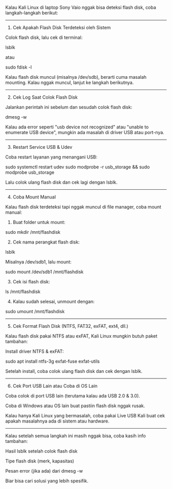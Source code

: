 Kalau Kali Linux di laptop Sony Vaio nggak bisa deteksi flash disk, coba langkah-langkah berikut:


---

1. Cek Apakah Flash Disk Terdeteksi oleh Sistem

Colok flash disk, lalu cek di terminal:

lsblk

atau

sudo fdisk -l

Kalau flash disk muncul (misalnya /dev/sdb), berarti cuma masalah mounting. Kalau nggak muncul, lanjut ke langkah berikutnya.


---

2. Cek Log Saat Colok Flash Disk

Jalankan perintah ini sebelum dan sesudah colok flash disk:

dmesg -w

Kalau ada error seperti "usb device not recognized" atau "unable to enumerate USB device", mungkin ada masalah di driver USB atau port-nya.


---

3. Restart Service USB & Udev

Coba restart layanan yang menangani USB:

sudo systemctl restart udev
sudo modprobe -r usb_storage && sudo modprobe usb_storage

Lalu colok ulang flash disk dan cek lagi dengan lsblk.


---

4. Coba Mount Manual

Kalau flash disk terdeteksi tapi nggak muncul di file manager, coba mount manual:

1. Buat folder untuk mount:

sudo mkdir /mnt/flashdisk


2. Cek nama perangkat flash disk:

lsblk

Misalnya /dev/sdb1, lalu mount:

sudo mount /dev/sdb1 /mnt/flashdisk


3. Cek isi flash disk:

ls /mnt/flashdisk


4. Kalau sudah selesai, unmount dengan:

sudo umount /mnt/flashdisk




---

5. Cek Format Flash Disk (NTFS, FAT32, exFAT, ext4, dll.)

Kalau flash disk pakai NTFS atau exFAT, Kali Linux mungkin butuh paket tambahan:

Install driver NTFS & exFAT:

sudo apt install ntfs-3g exfat-fuse exfat-utils

Setelah install, coba colok ulang flash disk dan cek dengan lsblk.



---

6. Cek Port USB Lain atau Coba di OS Lain

Coba colok di port USB lain (terutama kalau ada USB 2.0 & 3.0).

Coba di Windows atau OS lain buat pastiin flash disk nggak rusak.

Kalau hanya Kali Linux yang bermasalah, coba pakai Live USB Kali buat cek apakah masalahnya ada di sistem atau hardware.



---

Kalau setelah semua langkah ini masih nggak bisa, coba kasih info tambahan:

Hasil lsblk setelah colok flash disk

Tipe flash disk (merk, kapasitas)

Pesan error (jika ada) dari dmesg -w


Biar bisa cari solusi yang lebih spesifik.

